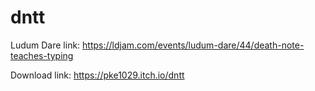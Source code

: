 # dntt

Ludum Dare link: https://ldjam.com/events/ludum-dare/44/death-note-teaches-typing

Download link: https://pke1029.itch.io/dntt
